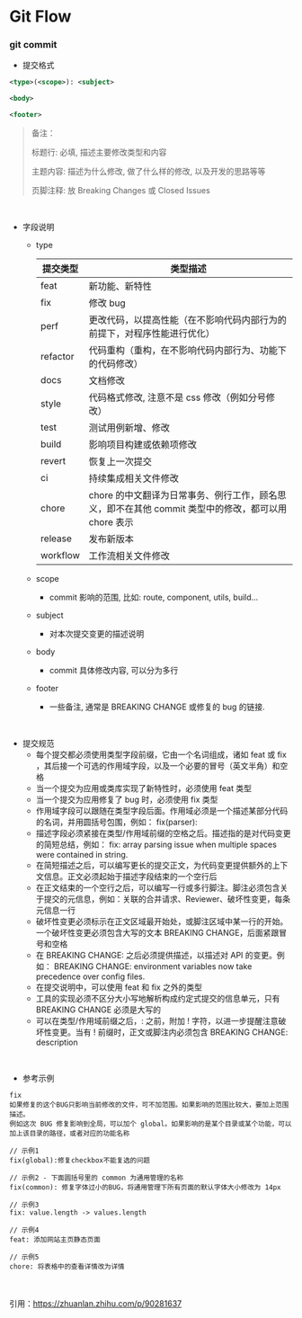 # Git Flow


### git commit


- 提交格式

```xml
<type>(<scope>): <subject>

<body>

<footer>
```


> 备注：
>
> 标题行: 必填, 描述主要修改类型和内容
>
> 主题内容: 描述为什么修改, 做了什么样的修改, 以及开发的思路等等
>
> 页脚注释: 放 Breaking Changes 或 Closed Issues



<br>

- 字段说明
    - type
  
        | 提交类型 | 类型描述                                                                                            |
        | -------- | --------------------------------------------------------------------------------------------------- |
        | feat     | 新功能、新特性                                                                                      |
        | fix      | 修改 bug                                                                                            |
        | perf     | 更改代码，以提高性能（在不影响代码内部行为的前提下，对程序性能进行优化）                            |
        | refactor | 代码重构（重构，在不影响代码内部行为、功能下的代码修改）                                            |
        | docs     | 文档修改                                                                                            |
        | style    | 代码格式修改, 注意不是 css 修改（例如分号修改）                                                     |
        | test     | 测试用例新增、修改                                                                                  |
        | build    | 影响项目构建或依赖项修改                                                                            |
        | revert   | 恢复上一次提交                                                                                      |
        | ci       | 持续集成相关文件修改                                                                                |
        | chore    | chore 的中文翻译为日常事务、例行工作，顾名思义，即不在其他 commit 类型中的修改，都可以用 chore 表示 |
        | release  | 发布新版本                                                                                          |
        | workflow | 工作流相关文件修改                                                                                  |

    - scope
        - commit 影响的范围, 比如: route, component, utils, build...

    - subject
        - 对本次提交变更的描述说明

    - body
        - commit 具体修改内容, 可以分为多行

    - footer
        - 一些备注, 通常是 BREAKING CHANGE 或修复的 bug 的链接.

<br>

- 提交规范
    - 每个提交都必须使用类型字段前缀，它由一个名词组成，诸如 feat 或 fix ，其后接一个可选的作用域字段，以及一个必要的冒号（英文半角）和空格
    - 当一个提交为应用或类库实现了新特性时，必须使用 feat 类型
    - 当一个提交为应用修复了 bug 时，必须使用 fix 类型
    - 作用域字段可以跟随在类型字段后面。作用域必须是一个描述某部分代码的名词，并用圆括号包围，例如： fix(parser):
    - 描述字段必须紧接在类型/作用域前缀的空格之后。描述指的是对代码变更的简短总结，例如： fix: array parsing issue when multiple spaces were contained in string.
    - 在简短描述之后，可以编写更长的提交正文，为代码变更提供额外的上下文信息。正文必须起始于描述字段结束的一个空行后
    - 在正文结束的一个空行之后，可以编写一行或多行脚注。脚注必须包含关于提交的元信息，例如：关联的合并请求、Reviewer、破坏性变更，每条元信息一行
    - 破坏性变更必须标示在正文区域最开始处，或脚注区域中某一行的开始。一个破坏性变更必须包含大写的文本 BREAKING CHANGE，后面紧跟冒号和空格
    - 在 BREAKING CHANGE: 之后必须提供描述，以描述对 API 的变更。例如： BREAKING CHANGE: environment variables now take precedence over config files.
    - 在提交说明中，可以使用 feat 和 fix 之外的类型
    - 工具的实现必须不区分大小写地解析构成约定式提交的信息单元，只有 BREAKING CHANGE 必须是大写的
    - 可以在类型/作用域前缀之后，: 之前，附加 ! 字符，以进一步提醒注意破坏性变更。当有 ! 前缀时，正文或脚注内必须包含 BREAKING CHANGE: description

<br>

- 参考示例
```
fix
如果修复的这个BUG只影响当前修改的文件，可不加范围。如果影响的范围比较大，要加上范围描述。
例如这次 BUG 修复影响到全局，可以加个 global。如果影响的是某个目录或某个功能，可以加上该目录的路径，或者对应的功能名称

// 示例1
fix(global):修复checkbox不能复选的问题

// 示例2 - 下面圆括号里的 common 为通用管理的名称
fix(common): 修复字体过小的BUG，将通用管理下所有页面的默认字体大小修改为 14px

// 示例3
fix: value.length -> values.length

// 示例4
feat: 添加网站主页静态页面

// 示例5
chore: 将表格中的查看详情改为详情
```


<br><br>
引用：<https://zhuanlan.zhihu.com/p/90281637>